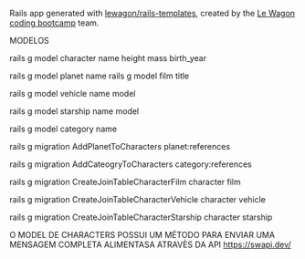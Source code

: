 Rails app generated with [lewagon/rails-templates](https://github.com/lewagon/rails-templates), created by the [Le Wagon coding bootcamp](https://www.lewagon.com) team.

MODELOS

rails g model character name height mass birth_year

rails g model planet name rails g model film title

rails g model vehicle name model 

rails g model starship name model 

rails g model category name 

rails g migration AddPlanetToCharacters planet:references 

rails g migration AddCateogryToCharacters category:references

rails g migration CreateJoinTableCharacterFilm character film 

rails g migration CreateJoinTableCharacterVehicle character vehicle 

rails g migration CreateJoinTableCharacterStarship character starship

O MODEL DE CHARACTERS POSSUI UM MÉTODO PARA ENVIAR UMA MENSAGEM COMPLETA ALIMENTASA ATRAVÈS DA API https://swapi.dev/
